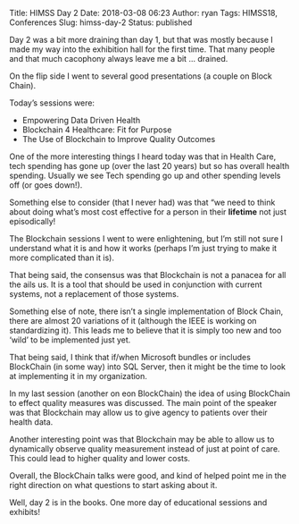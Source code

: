 Title: HIMSS Day 2
Date: 2018-03-08 06:23
Author: ryan
Tags: HIMSS18, Conferences
Slug: himss-day-2
Status: published

Day 2 was a bit more draining than day 1, but that was mostly because I made my way into the exhibition hall for the first time. That many people and that much cacophony always leave me a bit ... drained.

On the flip side I went to several good presentations (a couple on Block Chain).

Today’s sessions were:

-   Empowering Data Driven Health
-   Blockchain 4 Healthcare: Fit for Purpose
-   The Use of Blockchain to Improve Quality Outcomes

One of the more interesting things I heard today was that in Health Care, tech spending has gone up (over the last 20 years) but so has overall health spending. Usually we see Tech spending go up and other spending levels off (or goes down!).

Something else to consider (that I never had) was that “we need to think about doing what’s most cost effective for a person in their **lifetime** not just episodically!

The Blockchain sessions I went to were enlightening, but I’m still not sure I understand what it is and how it works (perhaps I’m just trying to make it more complicated than it is).

That being said, the consensus was that Blockchain is not a panacea for all the ails us. It is a tool that should be used in conjunction with current systems, not a replacement of those systems.

Something else of note, there isn’t a single implementation of Block Chain, there are almost 20 variations of it (although the IEEE is working on standardizing it). This leads me to believe that it is simply too new and too ‘wild’ to be implemented just yet.

That being said, I think that if/when Microsoft bundles or includes BlockChain (in some way) into SQL Server, then it might be the time to look at implementing it in my organization.

In my last session (another on eon BlockChain) the idea of using BlockChain to effect quality measures was discussed. The main point of the speaker was that Blockchain may allow us to give agency to patients over their health data.

Another interesting point was that Blockchain may be able to allow us to dynamically observe quality measurement instead of just at point of care. This could lead to higher quality and lower costs.

Overall, the BlockChain talks were good, and kind of helped point me in the right direction on what questions to start asking about it.

Well, day 2 is in the books. One more day of educational sessions and exhibits!
